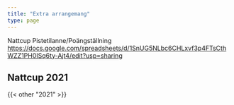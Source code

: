 ```yaml
---
title: "Extra arrangemang"
type: page
---
```


Nattcup Pistetilanne/Poängställning https://docs.google.com/spreadsheets/d/1SnUG5NLbc6CHLxvf3p4FTsCthWZZ1PH0ISq6ty-Ajt4/edit?usp=sharing 


## Nattcup 2021
{{< other "2021" >}}
